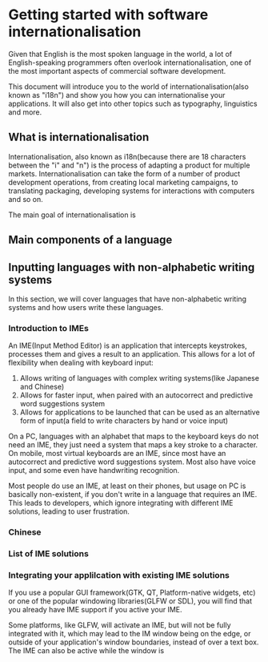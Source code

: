 # Getting started with software internationalisation
Given that English is the most spoken language in the world, a lot of English-speaking programmers often overlook internationalisation, one of the most important aspects of
commercial software development.

This document will introduce you to the world of internationalisation(also known as "i18n") and show you how you can internationalise your applications. It will also get into other topics
such as typography, linguistics and more.

## What is internationalisation
Internationalisation, also known as i18n(because there are 18 characters between the "i" and "n") is the process of adapting a product for multiple markets.
Internationalisation can take the form of a number of product development operations, from creating local marketing campaigns, to translating packaging, developing systems for interactions with computers and so on.

The main goal of internationalisation is 

## Main components of a language


## Inputting languages with non-alphabetic writing systems
In this section, we will cover languages that have non-alphabetic writing systems and how users write these languages.

### Introduction to IMEs
An IME(Input Method Editor) is an application that intercepts keystrokes, processes them and gives a result to an application. This allows for a lot of flexibility when dealing with keyboard input:
1. Allows writing of languages with complex writing systems(like Japanese and Chinese)
1. Allows for faster input, when paired with an autocorrect and predictive word suggestions system
1. Allows for applications to be launched that can be used as an alternative form of input(a field to write characters by hand or voice input)

On a PC, languages with an alphabet that maps to the keyboard keys do not need an IME, they just need a system that maps a key stroke to a character. On mobile, most virtual keyboards are an IME,
since most have an autocorrect and predictive word suggestions system. Most also have voice input, and some even have handwriting recognition.

Most people do use an IME, at least on their phones, but usage on PC is basically non-existent, if you don't write in a language that requires an IME. This leads to developers, which ignore integrating
with different IME solutions, leading to user frustration.

### Chinese

### List of IME solutions


### Integrating your applilcation with existing IME solutions
If you use a popular GUI framework(GTK, QT, Platform-native widgets, etc) or one of the popular windowing libraries(GLFW or SDL), you will find that you already have IME support if you active your IME.

Some platforms, like GLFW, will activate an IME, but will not be fully integrated with it, which may lead to the IM window being on the edge, or outside of your application's window boundaries, instead of
over a text box. The IME can also be active while the window is 
